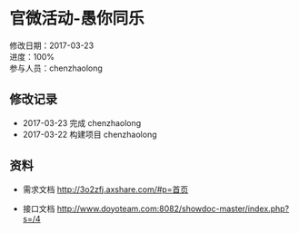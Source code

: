 # 官微活动-愚你同乐
修改日期：2017-03-23  
进度：100%  
参与人员：chenzhaolong

## 修改记录 
- 2017-03-23
完成 chenzhaolong
- 2017-03-22
构建项目 chenzhaolong


## 资料
- 需求文档
http://3o2zfj.axshare.com/#p=首页


- 接口文档
http://www.doyoteam.com:8082/showdoc-master/index.php?s=/4
